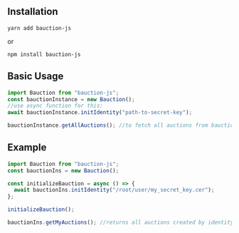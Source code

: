 ## **Installation**

```
yarn add bauction-js
```

or

```
npm install bauction-js
```

## **Basic Usage**

```javascript
import Bauction from "bauction-js";
const bauctionInstance = new Bauction();
//use async function for this:
await bauctionInstance.initIdentity("path-to-secret-key");

bauctionInstance.getAllAuctions(); //to fetch all auctions from bauction canister.
```

## **Example**

```js
import Bauction from "bauction-js";
const bauctionIns = new Bauction();

const initializeBauction = async () => {
  await bauctionIns.initIdentity("/root/user/my_secret_key.cer");
};

initializeBauction();

bauctionIns.getMyAuctions(); //returns all auctions created by identity bauction is initialized with.
```
